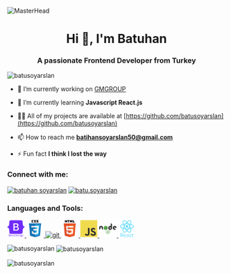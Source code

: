 ![MasterHead](https://raw.githubusercontent.com/PolarBearGG/PolarBearGG/master/web-developer.gif)
<h1 align="center">Hi 👋, I'm Batuhan</h1>
<h3 align="center">A passionate Frontend Developer from Turkey</h3>

<p align="left"> <img src="https://komarev.com/ghpvc/?username=batusoyarslan&label=Profile%20views&color=0e75b6&style=flat" alt="batusoyarslan" /> </p>

- 🔭 I’m currently working on [GMGROUP](https://github.com/batusoyarslan/GMGroup)

- 🌱 I’m currently learning **Javascript React.js**

- 👨‍💻 All of my projects are available at [https://github.com/batusoyarslan](https://github.com/batusoyarslan)

- 📫 How to reach me **batihansoyarslan50@gmail.com**

- ⚡ Fun fact **I think I lost the way**

<h3 align="left">Connect with me:</h3>
<p align="left">
<a href="https://linkedin.com/in/batuhansoyarslan" target="blank"><img align="center" src="https://raw.githubusercontent.com/rahuldkjain/github-profile-readme-generator/master/src/images/icons/Social/linked-in-alt.svg" alt="batuhan soyarslan" height="30" width="40" /></a>
<a href="https://instagram.com/batu.soyarslan" target="blank"><img align="center" src="https://raw.githubusercontent.com/rahuldkjain/github-profile-readme-generator/master/src/images/icons/Social/instagram.svg" alt="batu.soyarslan" height="30" width="40" /></a>
</p>

<h3 align="left">Languages and Tools:</h3>
<p align="left"> <a href="https://getbootstrap.com" target="_blank" rel="noreferrer"> <img src="https://raw.githubusercontent.com/devicons/devicon/master/icons/bootstrap/bootstrap-plain-wordmark.svg" alt="bootstrap" width="40" height="40"/> </a> <a href="https://www.w3schools.com/css/" target="_blank" rel="noreferrer"> <img src="https://raw.githubusercontent.com/devicons/devicon/master/icons/css3/css3-original-wordmark.svg" alt="css3" width="40" height="40"/> </a> <a href="https://git-scm.com/" target="_blank" rel="noreferrer"> <img src="https://www.vectorlogo.zone/logos/git-scm/git-scm-icon.svg" alt="git" width="40" height="40"/> </a> <a href="https://www.w3.org/html/" target="_blank" rel="noreferrer"> <img src="https://raw.githubusercontent.com/devicons/devicon/master/icons/html5/html5-original-wordmark.svg" alt="html5" width="40" height="40"/> </a> <a href="https://developer.mozilla.org/en-US/docs/Web/JavaScript" target="_blank" rel="noreferrer"> <img src="https://raw.githubusercontent.com/devicons/devicon/master/icons/javascript/javascript-original.svg" alt="javascript" width="40" height="40"/> </a> <a href="https://nodejs.org" target="_blank" rel="noreferrer"> <img src="https://raw.githubusercontent.com/devicons/devicon/master/icons/nodejs/nodejs-original-wordmark.svg" alt="nodejs" width="40" height="40"/> </a> <a href="https://reactjs.org/" target="_blank" rel="noreferrer"> <img src="https://raw.githubusercontent.com/devicons/devicon/master/icons/react/react-original-wordmark.svg" alt="react" width="40" height="40"/> </a> </p>

<p><img align="left" src="https://github-readme-stats.vercel.app/api/top-langs?username=batusoyarslan&show_icons=true&locale=en&layout=compact" alt="batusoyarslan" /></p>

<p>&nbsp;<img align="center" src="https://github-readme-stats.vercel.app/api?username=batusoyarslan&show_icons=true&locale=en" alt="batusoyarslan" /></p>

<p><img align="center" src="https://github-readme-streak-stats.herokuapp.com/?user=batusoyarslan&" alt="batusoyarslan" /></p>
